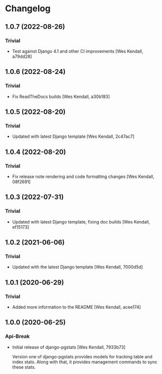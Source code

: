# Changelog
## 1.0.7 (2022-08-26)
### Trivial
  - Test against Django 4.1 and other CI improvements [Wes Kendall, a79dd28]

## 1.0.6 (2022-08-24)
### Trivial
  - Fix ReadTheDocs builds [Wes Kendall, a30b183]

## 1.0.5 (2022-08-20)
### Trivial
  - Updated with latest Django template [Wes Kendall, 2c47ac7]

## 1.0.4 (2022-08-20)
### Trivial
  - Fix release note rendering and code formatting changes [Wes Kendall, 08f2691]

## 1.0.3 (2022-07-31)
### Trivial
  - Updated with latest Django template, fixing doc builds [Wes Kendall, ef15173]

## 1.0.2 (2021-06-06)
### Trivial
  - Updated with the latest Django template [Wes Kendall, 7000d5d]

## 1.0.1 (2020-06-29)
### Trivial
  - Added more information to the README [Wes Kendall, acee174]

## 1.0.0 (2020-06-25)
### Api-Break
  - Initial release of django-pgstats [Wes Kendall, 7933b73]

    Version one of django-pgstats provides models for tracking table and index
    stats. Along with that, it provides management commands to sync these
    stats.

